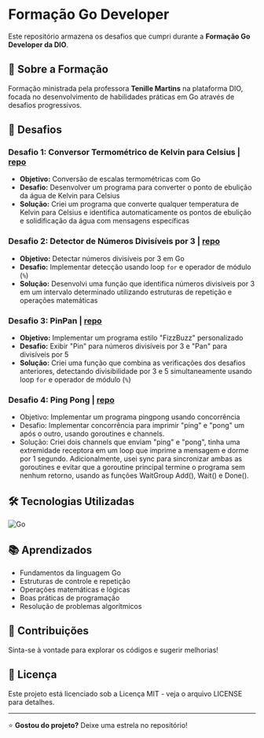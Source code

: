 # Formação Go Developer
Este repositório armazena os desafios que cumpri durante a **Formação Go Developer da DIO**.

## 🎯 Sobre a Formação
Formação ministrada pela professora **Tenille Martins** na plataforma DIO, focada no desenvolvimento de habilidades práticas em Go através de desafios progressivos.

## 🚀 Desafios

### Desafio 1: Conversor Termométrico de Kelvin para Celsius | [repo](challenge1-temperature-converter.go)
- **Objetivo:** Conversão de escalas termométricas com Go
- **Desafio:** Desenvolver um programa para converter o ponto de ebulição da água de Kelvin para Celsius
- **Solução:** Criei um programa que converte qualquer temperatura de Kelvin para Celsius e identifica automaticamente os pontos de ebulição e solidificação da água com mensagens específicas

### Desafio 2: Detector de Números Divisíveis por 3 | [repo](challenge2-divisible-by-three.go)
- **Objetivo:** Detectar números divisíveis por 3 em Go
- **Desafio:** Implementar detecção usando loop `for` e operador de módulo (`%`)
- **Solução:** Desenvolvi uma função que identifica números divisíveis por 3 em um intervalo determinado utilizando estruturas de repetição e operações matemáticas

### Desafio 3: PinPan | [repo](challenge3-pinpan.go)
- **Objetivo:** Implementar um programa estilo "FizzBuzz" personalizado
- **Desafio:** Exibir "Pin" para números divisíveis por 3 e "Pan" para divisíveis por 5
- **Solução:** Criei uma função que combina as verificações dos desafios anteriores, detectando divisibilidade por 3 e 5 simultaneamente usando loop `for` e operador de módulo (`%`)

### Desafio 4: Ping Pong | [repo](challenge4-pingpong-concurrency.go)
- Objetivo: Implementar um programa pingpong usando concorrência
- Desafio: Implementar concorrência para imprimir "ping" e "pong" um após o outro, usando goroutines e channels.
- Solução: Criei dois channels que enviam "ping" e "pong", tinha uma extremidade receptora em um loop que imprime a mensagem e dorme por 1 segundo. Adicionalmente, usei sync para sincronizar ambas as goroutines e evitar que a goroutine principal termine o programa sem nenhum retorno, usando as funções WaitGroup Add(), Wait() e Done().


## 🛠️ Tecnologias Utilizadas

![Go](https://img.shields.io/badge/Go-00ADD8?style=for-the-badge&logo=go&logoColor=white)

## 📚 Aprendizados
- Fundamentos da linguagem Go
- Estruturas de controle e repetição
- Operações matemáticas e lógicas
- Boas práticas de programação
- Resolução de problemas algorítmicos

## 🤝 Contribuições
Sinta-se à vontade para explorar os códigos e sugerir melhorias!


## 📄 Licença
Este projeto está licenciado sob a Licença MIT - veja o arquivo LICENSE para detalhes.

---

⭐ **Gostou do projeto?** Deixe uma estrela no repositório!
